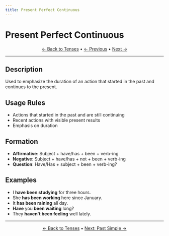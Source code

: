 ```yaml
---
title: Present Perfect Continuous
---
```


# Present Perfect Continuous



<div align="center" markdown="1">

[← Back to Tenses](./README.html) • [← Previous](03-present-perfect.md) • [Next →](05-past-simple.md)

</div>

---

## Description
Used to emphasize the duration of an action that started in the past and continues to the present.

## Usage Rules
- Actions that started in the past and are still continuing
- Recent actions with visible present results
- Emphasis on duration

## Formation
- **Affirmative**: Subject + have/has + been + verb-ing
- **Negative**: Subject + have/has + not + been + verb-ing
- **Question**: Have/Has + subject + been + verb-ing?

## Examples
- I **have been studying** for three hours.
- She **has been working** here since January.
- It **has been raining** all day.
- **Have** you **been waiting** long?
- They **haven't been feeling** well lately.

---

<div align="center" markdown="1">

[← Back to Tenses](./README.html) • [Next: Past Simple →](05-past-simple.md)

</div>
